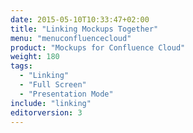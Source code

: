 ```yaml
---
date: 2015-05-10T10:33:47+02:00
title: "Linking Mockups Together"
menu: "menuconfluencecloud"
product: "Mockups for Confluence Cloud"
weight: 180
tags:
  - "Linking"
  - "Full Screen"
  - "Presentation Mode"
include: "linking"
editorversion: 3
---
```

